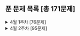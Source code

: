 ## 푼 문제 목록 [총 171문제]

<details>
<summary>4월 1주차 [76문제]</summary>
<div markdown="1">
  
|번호|티어|제목|
|--|--|--|
|2553|실버2|마지막 팩토리얼 수|
|1996|실버5|지뢰 찾기|
|1312|실버5|소수|
|1531|실버5|투명|
|2018|실버5|수들의 합 5|
|2303|실버5|숫자 게임|
|2358|실버5|평행선|
|2435|실버5|기상청 인턴 신현수|
|2628|실버5|종이자르기|
|2693|실버5|N번째 큰 수|
|4150|실버5|피보나치 수|
|5800|실버5|성적 통계|
|6550|실버5|부분 문자열|
|7785|실버5|회사에 있는 사람|
|9037|실버5|The candy war|
|9324|실버5|진짜 메시지|
|11170|실버5|0의 개수|
|11536|실버5|줄 세우기|
|11576|실버5|Base Conversion|
|11971|실버5|속도 위반|
|13015|실버5|별 찍기 - 23|
|14582|실버5|오늘도 졌다|
|14729|실버5|칠무해|
|14916|실버5|거스름돈|
|15489|실버5|파스칼 삼각형|
|15548|실버5|if|
|16171|실버5|나는 친구가 적다 (Small)|
|17262|실버5|팬덤이 넘쳐흘러|
|17478|실버5|재귀함수가 뭔가요?|
|17509|실버5|And the Winner Is... Ourselves!|
|17521|실버5|Byte Coin|
|18511|실버5|큰 수 구성하기|
|19939|실버5|박 터트리기|
|1235|실버4|학생 번호|
|1388|실버4|바닥 장식|
|1544|실버4|사이클 단어|
|1758|실버4|알바생 강호|
|1812|실버4|사탕|
|1822|실버4|차집합|
|19413|실버4|달팽이|
|2331|실버4|반복수열|
|2417|실버4|정수 제곱근|
|2477|실버4|참외밭|
|2485|실버4|가로수|
|2493|실버4|수열|
|2567|실버4|색종이 - 2|
|2607|실버4|비슷한 단어|
|2621|실버4|카드게임|
|2799|실버4|블라인드|
|2865|실버4|나는 위대한 슈퍼스타K|
|2980|실버4|도로와 신호등|
|3474|실버4|교수가 된 현우|
|3986|실버4|좋은 단어|
|4134|실버4|다음 소수|
|5623|실버4|수열의 합|
|8394|실버4|악수|
|9342|실버4|염색체|
|9417|실버4|최대 GCD|
|10157|실버4|자리배정|
|10837|실버4|동전 게임|
|11947|실버4|이런 반전이|
|12782|실버4|비트 우정지수|
|12789|실버4|도키도키 간식드리미|
|13413|실버4|오셀로 재배치|
|13699|실버4|점화식|
|14646|실버5|욱제는 결정장애야!!|
|14753|실버4|MultiMax|
|15815|실버3|천재 수학자 성필|
|15828|실버4|Router|
|17203|실버4|EasyMAX|
|17266|실버4|어두운 굴다리|
|20044|실버4|Project Teams|
|1072|실버3|게임|
|1269|실버3|대칭 차집합|
|1448|실버3|삼각형 만들기|
|1735|실버3|분수 합|

</div>
</details>


<details>
<summary>4월 2주차 [95문제]</summary>
<div markdown="1">
  
|번호|티어|제목|
|--|--|--|
|1788|실버3|피보나치 수의 확장|
|1972|실버3|놀라운 문자열|
|2872|실버3|우리집엔 도서관이 있어|
|2986|실버3|파스칼|
|3085|실버3|사탕 게임|
|3758|실버3|KCPC|
|4375|실버3|1|
|5545|실버3|최고의 피자|
|6591|실버3|이항 쇼다운|
|9507|실버3|Generations of Tribbles|
|9996|실버3|한국이 그리울 땐 서버에 접속하지|
|11441|실버3|합 구하기|
|11899|실버3|괄호 끼워넣기|
|11969|실버3|Breed Counting|
|12018|실버3|Yonsei TOTO|
|13414|실버3|수강신청|
|13417|실버3|카드 문자열|
|14235|실버3|크리스마스 선물|
|14426|실버3|접두사 찾기|
|14495|실버3|피보나치 비스무리한 수열|
|15353|실버3|큰 수 A+B (2)|
|15975|실버3|화살표 그리기|
|16165|실버3|걸그룹 마스터 준석이|
|16967|실버3|배열 복원하기|
|17175|실버3|피보나치는 지겨웡~|
|17212|실버3|달나라 토끼를 위한 구매대급 지불 도우미|
|18429|실버3|근손실|
|19637|실버3|IF문 좀 대신 써줘|
|19941|실버3|햄버거 분배|
|20300|실버3|서강근육맨|
|20920|실버3|영단어 암기는 괴로워|
|21921|실버3|블로그|
|1138|실버2|한 줄로 서기|
|1141|실버2|접두사|
|1535|실버2|안녕|
|1564|실버2|팩토리얼5|
|1660|실버2|캡틴 이다솜|
|1914|실버2|하노이 탑|
|2290|실버2|LCD Test|
|2529|실버2|부등호|
|2725|실버2|보이는 점의 개수|
|2823|실버2|유턴 싫어|
|2942|실버2|퍼거슨과 사과|
|2961|실버2|도영이가 만든 맛있는 음식|
|3184|실버2|양|
|3987|실버2|보이저 1호|
|5212|실버2|지구 온난화|
|6236|실버2|용돈 관리|
|9658|실버2|돌 게임 4|
|10997|실버2|별 찍기 - 22|
|11501|실버2|주식|
|14430|실버2|자원 캐기|
|14465|실버2|소가 길을 건너간 이유 5|
|14494|실버2|다이나믹이 뭐에요?|
|14620|실버2|꽃길|
|14650|실버2|걷다보니 신천역 삼 (Small)|
|15658|실버2|연산자 끼워넣기 (2)|
|15665|실버2|N과 M (11)|
|16401|실버2|과자 나눠주기|
|16924|실버2|십자가 찾기|
|18352|실버2|특정 거리의 도시 찾기|
|18353|실버2|병사 배치하기|
|20365|실버2|블로그2|
|24040|실버2|예쁜 케이크|
|1052|실버1|물병|
|1080|실버1|행렬|
|1189|실버1|컴백홈|
|1327|골드5|소트 게임|
|1446|실버1|지름길|
|1500|실버1|최대 곱|
|1633|골드5|최고의 팀 만들기|
|1669|골드5|멍멍이 쓰다듬기|
|1790|실버1|수 이어 쓰기 2|
|1793|실버1|타일링|
|1911|실버1|흙길 보수하기|
|2410|실버1|2의 멱수의 합|
|2502|실버1|떡 먹는 호랑이|
|2527|실버1|직사각형|
|2531|실버1|회전초밥|
|2564|실버1|경비원|
|2780|실버1|비밀번호|
|2841|실버1|외계인의 기타 연주|
|4358|실버1|생태학|
|4883|실버1|삼각 그래프|
|25178|실버5|두라무리 휴지|
|25179|실버3|배스킨라빈스~ N~ 귀엽고~ 깜찍하게~|
|25180|실버3|썸 팰린드롬|
|25181|골드4|Swap the elements|
|25182|골드1|청정수열 (Hard)|
|25184|실버4|동가수열 구하기|
|25185|실버4|카드 뽑기|
|25186|실버2|INFP 두람|
|25187|골드4|고인물이 싫어요|
|25188|골드3|1, 3, 모 나누기|
|25189|골드2|시니컬한 개구리|

</div>
</details>

